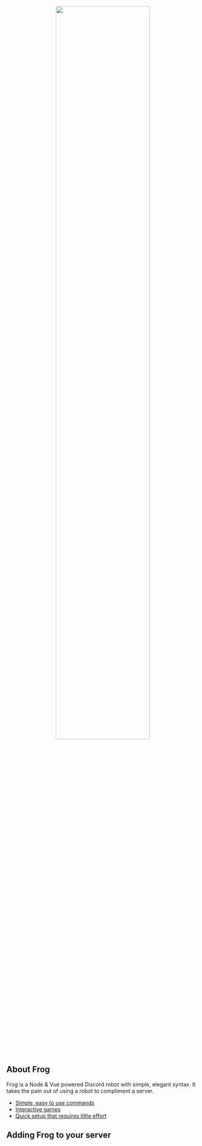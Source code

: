 <p align="center"><img width="70%" height="auto" src="https://raw.githubusercontent.com/micksmits/frog/master/dist/images/banner.png"></p>

## About Frog

Frog is a Node & Vue powered Discord robot with simple, elegant syntax. It takes the pain out of using a robot to compliment a server.

- [Simple, easy to use commands]()
- [Interactive games]()
- [Quick setup that requires little effort]()

## Adding Frog to your server

